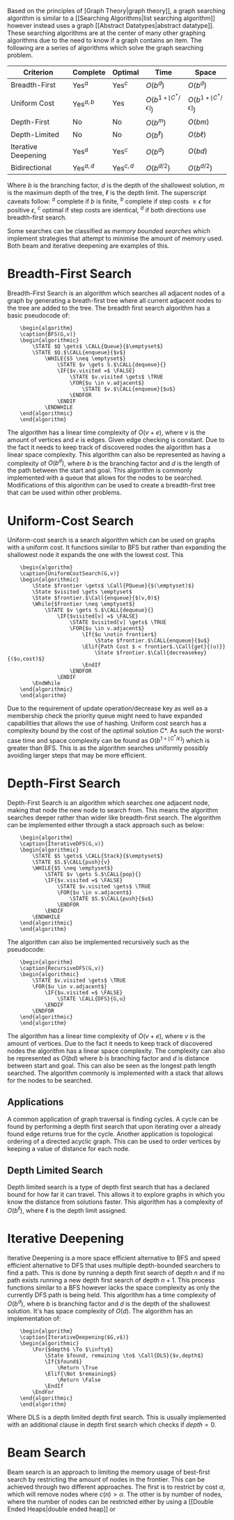 Based on the principles of [Graph Theory|graph theory]], a graph searching algorithm is similar to a [[Searching Algorithms|list searching algorithm]] however instead uses a graph [[Abstract Datatypes|abstract datatype]]. These searching algorithms are at the center of many other graphing algorithms due to the need to know if a graph contains an item. The following are a series of algorithms which solve the graph searching problem.

| Criterion           | Complete    | Optimal     | Time                                   | Space                                  |
| ------------------- | ----------- | ----------- | -------------------------------------- | -------------------------------------- |
| Breadth-First       | Yes$^a$     | Yes$^c$     | $O(b^d)$                               | $O(b^d)$                               |
| Uniform Cost        | Yes$^{a,b}$ | Yes         | $O(b^{1+\lfloor C^*/\epsilon\rfloor})$ | $O(b^{1+\lfloor C^*/\epsilon\rfloor})$ |
| Depth-First         | No          | No          | $O(b^m)$                               | $O(bm)$                                |
| Depth-Limited       | No          | No          | $O(b^\ell)$                            | $O(b\ell)$                             |
| Iterative Deepening | Yes$^a$     | Yes$^c$     | $O(b^d)$                               | $O(bd)$                                |
| Bidirectional       | Yes$^{a,d}$ | Yes$^{c,d}$ | $O(b^{d/2})$                           | $O(b^{d/2})$                           |
Where $b$ is the branching factor, $d$ is the depth of the shallowest solution, $m$ is the maximum depth of the tree, $\ell$ is the depth limit. The superscript caveats follow: $^a$ complete if $b$ is finite, $^b$ complete if step costs $\geq\epsilon$ for positive $\epsilon$, $^c$ optimal if step costs are identical, $^d$ if both directions use breadth-first search.

Some searches can be classified as *memory bounded searches* which implement strategies that attempt to minimise the amount of memory used. Both beam and iterative deepening are examples of this.

# Breadth-First Search
Breadth-First Search is an algorithm which searches all adjacent nodes of a graph by generating a breath-first tree where all current adjacent nodes to the tree are added to the tree. The breadth first search algorithm has a basic pseudocode of:
```pseudo
	\begin{algorithm}
	\caption{BFS(G,v)}
	\begin{algorithmic}
		\STATE $Q \gets$ \CALL{Queue}{$\emptyset$}
		\STATE $Q.$\CALL{enqueue}{$v$}
			\WHILE{$S \neq \emptyset$}
				\STATE $v \gets S.$\CALL{dequeue}{}
				\IF{$v.visited =$ \FALSE}
					\STATE $v.visited \gets$ \TRUE
					\FOR{$u \in v.adjacent$}
						\STATE $v.$\CALL{enqueue}{$u$}
					\ENDFOR
				\ENDIF
			\ENDWHILE
	\end{algorithmic}
	\end{algorithm} 
```

The algorithm has a linear time complexity of $O(v+e)$, where $v$ is the amount of vertices and $e$ is edges. Given edge checking is constant. Due to the fact it needs to keep track of discovered nodes the algorithm has a linear space complexity. This algorithm can also be represented as having a complexity of $O(b^d)$, where $b$ is the branching factor and $d$ is the length of the path between the start and goal. This algorithm is commonly implemented with a queue that allows for the nodes to be searched. Modifications of this algorithm can be used to create a breadth-first tree that can be used within other problems.

# Uniform-Cost Search
Uniform-cost search is a search algorithm which can be used on graphs with a uniform cost. It functions similar to BFS but rather than expanding the shallowest node it expands the one with the lowest cost. This 
```pseudo
	\begin{algorithm}
	\caption{UniformCostSearch(G,v)}
	\begin{algorithmic}
		\State $frontier \gets$ \Call{PQueue}{$(\emptyset)$}
		\State $visited \gets \emptyset$
		\State $frontier.$\Call{enqueue}{$(v,0)$}
		\While{$frontier \neq \emptyset$}
			\STATE $v \gets S.$\CALL{dequeue}{}
				\IF{$visited[v] =$ \FALSE}
					\STATE $visited[v] \gets$ \TRUE
					\FOR{$u \in v.adjacent$}
						\If{$u \notin frontier$}
							\State $frontier.$\CALL{enqueue}{$u$}
						\Elif{Path Cost $ < frontier$.\Call{get}{(u)}}
							\State $frontier.$\Call{decreasekey}{($u,cost)$}
						\EndIf
					\ENDFOR
				\ENDIF
		\EndWhile
	\end{algorithmic}
	\end{algorithm}
```
Due to the requirement of update operation/decrease key as well as a membership check the priority queue might need to have expanded capabilities that allows the use of hashing. Uniform cost search has a complexity bound by the cost of the optimal solution $C*$. As such the worst-case time and space complexity can be found as $O(b^{1+\lfloor C^*/\epsilon\rfloor})$ which is greater than BFS. This is as the algorithm searches uniformly possibly avoiding larger steps that may be more efficient. 

# Depth-First Search
Depth-First Search is an algorithm which searches one adjacent node, making that node the new node to search from. This means the algorithm searches deeper rather than wider like breadth-first search. The algorithm can be implemented either through a stack approach such as below:
```pseudo
	\begin{algorithm}
	\caption{IterativeDFS(G,v)}
	\begin{algorithmic}
		\STATE $S \gets$ \CALL{Stack}{$\emptyset$}
		\STATE $S.$\CALL{push}{v}
		\WHILE{$S \neq \emptyset$}
			\STATE $v \gets S.$\CALL{pop}{}
			\IF{$v.visited =$ \FALSE}
				\STATE $v.visited \gets$ \TRUE
				\FOR{$u \in v.adjacent$}
					\STATE $S.$\CALL{push}{$u$}
				\ENDFOR
			\ENDIF
		\ENDWHILE
	\end{algorithmic}
	\end{algorithm} 
```

The algorithm can also be implemented recursively such as the pseudocode:
```pseudo
	\begin{algorithm}
	\caption{RecursiveDFS(G,v)}
	\begin{algorithmic}
		\STATE $v.visited \gets$ \TRUE
		\FOR{$u \in v.adjacent$}
			\IF{$u.visited =$ \FALSE}
				\STATE \CALL{DFS}{G,u}
			\ENDIF
		\ENDFOR
	\end{algorithmic}
	\end{algorithm} 
```

The algorithm has a linear time complexity of $O(v+e)$, where $v$ is the amount of vertices. Due to the fact it needs to keep track of discovered nodes the algorithm has a linear space complexity. The complexity can also be represented as $O(bd)$ where $b$ is branching factor and $d$ is distance between start and goal. This can also be seen as the longest path length searched. The algorithm commonly is implemented with a stack that allows for the nodes to be searched.

## Applications
A common application of graph traversal is finding cycles. A cycle can be found by performing a depth first search that upon iterating over a already found edge returns true for the cycle. Another application is topological ordering of a directed acyclic graph. This can be used to order vertices by keeping a value of distance for each node.

## Depth Limited Search
Depth limited search is a type of depth first search that has a declared bound for how far it can travel. This allows it to explore graphs in which you know the distance from solutions faster. This algorithm has a complexity of $O(b^\ell)$, where $\ell$ is the depth limit assigned.

# Iterative Deepening 
Iterative Deepening is a more space efficient alternative to BFS and speed efficient alternative to DFS that uses multiple depth-bounded searchers to find a path. This is done by running a depth first search of depth $n$ and if no path exists running a new depth first search of depth $n+1$. This process functions similar to a BFS however lacks the space complexity as only the currently DFS path is being held. This algorithm has a time complexity of $O(b^d)$, where $b$ is branching factor and $d$ is the depth of the shallowest solution. It's has space complexity of $O(d)$. The algorithm has an implementation of:
```pseudo
	\begin{algorithm}
	\caption{IterativeDeepening($G,v$)}
	\begin{algorithmic}
		\For{$depth$ \To $\infty$}
			\State $found, remaining \to$ \Call{DLS}{$v,depth$}
			\If{$found$}
				\Return \True
			\Elif{\Not $remaining$}
				\Return \False
			\EndIf
		\EndFor
	\end{algorithmic}
	\end{algorithm}
```

Where $\text{DLS}$ is a depth limited depth first search. This is usually implemented with an additional clause in depth first search which checks if $depth=0$.

# Beam Search
Beam search is an approach to limiting the memory usage of best-first search by restricting the amount of nodes in the frontier. This can be achieved through two different approaches. The first is to restrict by cost $\alpha$, which will remove nodes where $c(n)>\alpha$. The other is by number of nodes, where the number of nodes can be restricted either by using a [[Double Ended Heaps|double ended heap]] or 